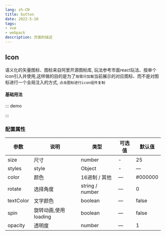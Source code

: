 ```yaml
---
lang: zh-CN
title: button
date: 2022-5-10 
tags:
- vue
- webpack
description: 页面的描述
---
```



## Icon
语义化的矢量图标、图标来自阿里开源图标库, 玩法参考市面react玩法、按单个icon引入并使用,这样做的目的是为了`按需只加载`当前展示的对应图标、而不是对图标进行一个全局注入的方式, `点击图标进行icon组件复制`
#### 基础用法
::: demo
<div class="flex childer-margin10">
    <gf-icon-add-cart-fill class="m15"></gf-icon-add-cart-fill>
    <gf-icon-add-fill class="m15"></gf-icon-add-fill>
    <gf-icon-add-select class="m15"></gf-icon-add-select>
    <gf-icon-arrow-down class="m15"></gf-icon-arrow-down>
</div>
:::

<GfIcons></GfIcons>


### 配置属性
| 参数      | 说明    | 类型      | 可选值       | 默认值   |
|---------- |-------- |---------- |-------------  |-------- |
| size     | 尺寸   | number  |   -          |    25    |
| styles     | style   | Object    |  - |     —    |
| color     | 颜色   | 16进制 / 其他    | — | #000000   |
| rotate     | 选择角度   | string / number    | — | 0   |
| textColor     | 文字颜色   | boolean    | — | false   |
| spin     | 旋转动画,使用loading   | boolean    | — | false   |
| opacity     | 透明度   | number    | — | 1   |



<CommentService></CommentService>
